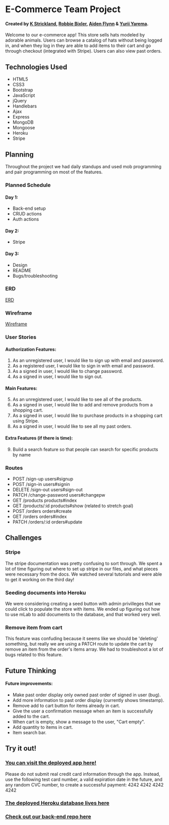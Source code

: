 # E-Commerce Team Project

#### Created by [K Strickland](https://github.com/kstrickland0612), [Robbie Bixler](https://github.com/rrbixler), [Aiden Flynn](https://github.com/awf825) & [Yurii Yarema](https://github.com/yura85).

Welcome to our e-commerce app! This store sells hats modeled by adorable animals. Users can browse a catalog of hats without being logged in, and when they log in they are able to add items to their cart and go through checkout (integrated with Stripe). Users can also view past orders.  

## Technologies Used

* HTML5
* CSS3
* Bootstrap
* JavaScript
* jQuery
* Handlebars
* Ajax
* Express
* MongoDB
* Mongoose
* Heroku
* Stripe

## Planning

Throughout the project we had daily standups and used mob programming and pair programming on most of the features. 

### Planned Schedule

#### Day 1:
- Back-end setup
- CRUD actions
- Auth actions

#### Day 2:
- Stripe

#### Day 3:
- Design
- README
- Bugs/troubleshooting

### ERD
[ERD](https://i.imgur.com/1JQanwT.png)

### Wireframe
[Wireframe](https://i.imgur.com/xf3y2Tn.png)

### User Stories

#### Authorization Features:
1. As an unregistered user, I would like to sign up with email and password.
2. As a registered user, I would like to sign in with email and password.
3. As a signed in user, I would like to change password.
4. As a signed in user, I would like to sign out.

#### Main Features:
5. As an unregistered user, I would like to see all of the products.
6. As a signed in user, I would like to add and remove products from a shopping cart.
7. As a signed in user, I would like to purchase products in a shopping cart using Stripe.
8. As a signed in user, I would like to see all my past orders.

#### Extra Features (if there is time):
9. Build a search feature so that people can search for specific products by name

### Routes

- POST /sign-up users#signup
- POST /sign-in users#signin
- DELETE /sign-out users#sign-out
- PATCH /change-password users#changepw
- GET /products products#index
- GET /products/:id products#show (related to stretch goal)
- POST /orders orders#create
- GET /orders orders#index
- PATCH /orders/:id orders#update

## Challenges

### Stripe

The stripe documentation was pretty confusing to sort through. We spent a lot of time figuring out where to set up stripe in our files, and what pieces were necessary from the docs. We watched several tutorials and were able to get it working on the third day! 

### Seeding documents into Heroku

We were considering creating a seed button with admin privilleges that we could click to populate the store with items. We ended up figuring out how to use mLab to add documents to the database, and that worked very well. 

### Remove item from cart

This feature was confuding because it seems like we should be 'deleting' something, but really we are using a PATCH route to update the cart by remove an item from the order's items array. We had to troubleshoot a lot of bugs related to this feature. 

## Future Thinking

#### Future improvements:
* Make past order display only owned past order of signed in user (bug).
* Add more information to past order display (currently shows timestamp).
* Remove add to cart button for items already in cart.
* Give the user a confirmation message when an item is successfully added to the cart.
* When cart is empty, show a message to the user, "Cart empty". 
* Add quantity to items in cart.
* Item search bar.

## Try it out!

### [You can visit the deployed app here!](https://team-kray.github.io/e-commerce-client/)
Please do not submit real credit card information through the app. Instead, use the following test card number, a valid expiration date in the future, and any random CVC number, to create a successful payment: 4242 4242 4242 4242

### [The deployed Heroku database lives here](https://hidden-tor-37672.herokuapp.com/)

### [Check out our back-end repo here](https://github.com/team-kray/e-commerce-client)

